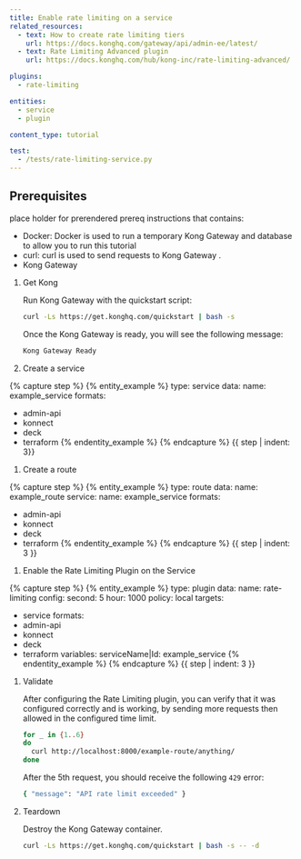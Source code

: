 ```yaml
---
title: Enable rate limiting on a service
related_resources:
  - text: How to create rate limiting tiers
    url: https://docs.konghq.com/gateway/api/admin-ee/latest/
  - text: Rate Limiting Advanced plugin
    url: https://docs.konghq.com/hub/kong-inc/rate-limiting-advanced/

plugins:
  - rate-limiting

entities: 
  - service
  - plugin

content_type: tutorial

test:
  - /tests/rate-limiting-service.py
---
```


## Prerequisites 

place holder for prerendered prereq instructions that contains: 

* Docker: Docker is used to run a temporary Kong Gateway and database to allow you to run this tutorial
* curl: curl is used to send requests to Kong Gateway . 
* Kong Gateway


1. Get Kong

    Run Kong Gateway with the quickstart script:
    ```bash
    curl -Ls https://get.konghq.com/quickstart | bash -s
    ```

    Once the Kong Gateway is ready, you will see the following message:

    ```bash
    Kong Gateway Ready 
    ```

1. Create a service 

{% capture step %}
{% entity_example %}
 type: service
 data:
   name: example_service
 formats:
   - admin-api
   - konnect
   - deck
   - terraform
{% endentity_example %}
{% endcapture %}
{{ step | indent: 3}}

1. Create a route 

{% capture step %}
{% entity_example %}
type: route
data:
  name: example_route
  service:
    name: example_service
formats:
  - admin-api
  - konnect
  - deck
  - terraform
{% endentity_example %}
{% endcapture %}
{{ step | indent: 3 }}

1. Enable the Rate Limiting Plugin on the Service

{% capture step %}
{% entity_example %}
type: plugin
data:
  name: rate-limiting
  config:
    second: 5
    hour: 1000
    policy: local
targets:
  - service
formats:
  - admin-api
  - konnect
  - deck
  - terraform
variables: 
    serviceName|Id: example_service
{% endentity_example %}
{% endcapture %}
{{ step | indent: 3 }}

1. Validate

   After configuring the Rate Limiting plugin, you can verify that it was configured correctly and is working, by sending more requests then allowed in the configured time limit.
   ```bash
   for _ in {1..6}
   do
     curl http://localhost:8000/example-route/anything/
   done
   ```
   After the 5th request, you should receive the following `429` error:

   ```bash
   { "message": "API rate limit exceeded" }
   ```

1. Teardown

   Destroy the Kong Gateway container.

   ```bash
   curl -Ls https://get.konghq.com/quickstart | bash -s -- -d
   ```
